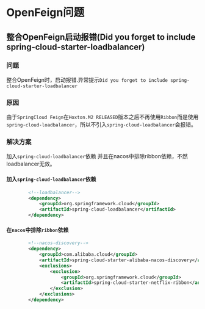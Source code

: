 # OpenFeign问题
## 整合OpenFeign启动报错(Did you forget to include spring-cloud-starter-loadbalancer)
### 问题
整合OpenFeign时，启动报错.异常提示``Did you forget to include spring-cloud-starter-loadbalancer``

### 原因
由于``SpringCloud Feign``在``Hoxton.M2 RELEASED``版本之后不再使用``Ribbon``而是使用``spring-cloud-loadbalancer``，所以不引入``spring-cloud-loadbalancer``会报错。

### 解决方案
加入``spring-cloud-loadbalancer``依赖 并且在nacos中排除ribbon依赖，不然loadbalancer无效。

#### 加入``spring-cloud-loadbalancer``依赖
```xml
        <!--loadbalancer-->
        <dependency>
            <groupId>org.springframework.cloud</groupId>
            <artifactId>spring-cloud-loadbalancer</artifactId>
        </dependency>
```

#### 在``nacos``中排除``ribbon``依赖
```xml
        <!--nacos-discovery-->
        <dependency>
            <groupId>com.alibaba.cloud</groupId>
            <artifactId>spring-cloud-starter-alibaba-nacos-discovery</artifactId>
            <exclusions>
                <exclusion>
                    <groupId>org.springframework.cloud</groupId>
                    <artifactId>spring-cloud-starter-netflix-ribbon</artifactId>
                </exclusion>
            </exclusions>
        </dependency>
```